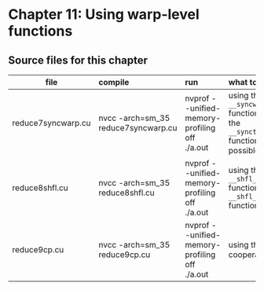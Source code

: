 # Chapter 11: Using warp-level functions

## Source files for this chapter

| file   |      compile      |  run |  what to learn |
|----------|:-------------|:----------------------------|:---------------------------------------------------|
| reduce7syncwarp.cu |  nvcc -arch=sm_35 reduce7syncwarp.cu | nvprof --unified-memory-profiling off ./a.out | using the `__syncwarp()` function instead of the `__syncthreads()` function when it is possible|
| reduce8shfl.cu |  nvcc -arch=sm_35 reduce8shfl.cu | nvprof --unified-memory-profiling off ./a.out | using the `__shfl_down_sync()` function or the `__shfl_xor_sync()` function |
| reduce9cp.cu |  nvcc -arch=sm_35 reduce9cp.cu | nvprof --unified-memory-profiling off ./a.out | using the cooperative groups |

